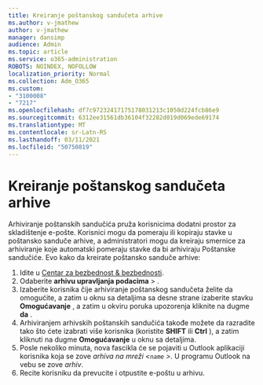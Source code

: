 ```yaml
---
title: Kreiranje poštanskog sandučeta arhive
ms.author: v-jmathew
author: v-jmathew
manager: dansimp
audience: Admin
ms.topic: article
ms.service: o365-administration
ROBOTS: NOINDEX, NOFOLLOW
localization_priority: Normal
ms.collection: Adm_O365
ms.custom:
- "3100008"
- "7217"
ms.openlocfilehash: df7c97232417175178031213c1050d224fcb86e9
ms.sourcegitcommit: 6312ee31561db36104f32282d019d069ede69174
ms.translationtype: MT
ms.contentlocale: sr-Latn-RS
ms.lasthandoff: 03/11/2021
ms.locfileid: "50750819"
---
```

# <a name="create-an-archive-mailbox"></a>Kreiranje poštanskog sandučeta arhive

Arhiviranje poštanskih sandučića pruža korisnicima dodatni prostor za skladištenje e-pošte. Korisnici mogu da pomeraju ili kopiraju stavke u poštansko sanduče arhive, a administratori mogu da kreiraju smernice za arhiviranje koje automatski pomeraju stavke da bi arhiviraju Poštanske sandučiće. Evo kako da kreirate poštansko sanduče arhive:

1. Idite u [Centar za bezbednost & bezbednosti]( https://go.microsoft.com/fwlink/p/?linkid=2077143).
2. Odaberite **arhivu upravljanja podacima**  >  .
3. Izaberite korisnika čije arhiviranje poštanskog sandučeta želite da omogućite, a zatim u oknu sa detaljima sa desne strane izaberite stavku **Omogućavanje** , a zatim u okviru poruka upozorenja kliknite na dugme **da** .
4. Arhiviranjem arhivskih poštanskih sandučića takođe možete da razradite tako što ćete izabrati više korisnika (koristite **SHIFT** ili **Ctrl** ), a zatim kliknuti na dugme **Omogućavanje** u oknu sa detaljima.
5. Posle nekoliko minuta, nova fascikla će se pojaviti u Outlook aplikaciji korisnika koja se zove *arhiva na mreži <`name` >*. U programu Outlook na vebu se zove *arhiv*.
6. Recite korisniku da prevucite i otpustite e-poštu u arhivu.
